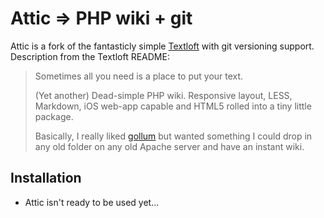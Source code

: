 Attic => PHP wiki + git
=======================

Attic is a fork of the fantasticly simple [Textloft][textloft] with git versioning support.
Description from the Textloft README:

> Sometimes all you need is a place to put your text.
>
> (Yet another) Dead-simple PHP wiki. Responsive layout, LESS, Markdown, iOS web-app capable and HTML5 rolled into a tiny little package.
>
> Basically, I really liked [gollum](https://github.com/github/gollum/) but wanted something I could drop in any old folder on any old Apache server and have an instant wiki.

## Installation

- Attic isn't ready to be used yet...


[textloft]:https://github.com/snaptortoise/textloft
